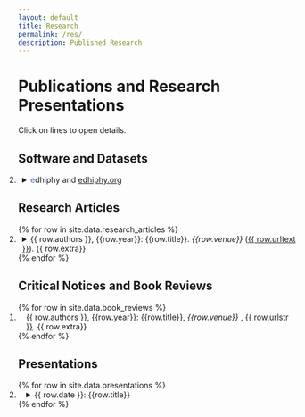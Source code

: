```yaml
---
layout: default
title: Research
permalink: /res/
description: Published Research
---
```

# Publications and Research Presentations
<p>Click on lines to open details.</p>

## Software and Datasets
<ol reversed outside style="padding-left: 0em" type="1">
<li style="padding-left: 0.5em"> 
<details>
<summary><span style="color:#3c6cf6">e</span>dhiphy and <a href="https://edhiphy.org/?gb">edhiphy.org</a>
</summary>

<span style="color:#3c6cf6">e</span>dhiphy
offers enriched data for the history of philosophy.
I am developing the database and the web application <a href="https://edhiphy.org/?gb">edhiphy.org</a>. 
While the database is aimed at researchers, the web application can also be used heuristically as a tool for education.
</details>
</li>
</ol>
 
## Research Articles

<ol reversed outside style="padding-left: 0em">
{% for row in site.data.research_articles %}
<li style="padding-left: 0.5em"> 
<details>
<summary>{{ row.authors }}, {{row.year}}: {{row.title}}. <i>{{row.venue}} </i> (<a href="{{ row.url}}">{{ row.urltext }}</a>). {{ row.extra}}
</summary>

{{ row.abstract_pre}}
{% if row.abstract %}<p>Abstract: <br>
{{ row.abstract }} 
</p>
{% endif %}
{{ row.abstract_post}}
</details>
</li>
{% endfor %}
</ol>

## Critical Notices and Book Reviews
<ol reversed outside style="padding-left: 0em">
{% for row in site.data.book_reviews %}
<li style="padding-left: 1em"> 
<!-- <details> -->
<!-- <summary> -->
{{ row.authors }}, {{row.year}}: {{row.title}}, <i>{{row.venue}} </i>, <a href="{{ row.url}}">{{ row.urlstr }}</a>. {{ row.extra}}
<!-- </summary> -->
<!-- {{ row.abstract }} {{ row.abstract_extra }} -->
<!-- </details> -->
</li>
{% endfor %}
</ol>

## Presentations

<ol reversed outside style="padding-left: 0em">
{% for row in site.data.presentations %}
<li style="padding-left: 1em"> 
<details>
<summary>{{ row.date }}: {{row.title}}
</summary>

{{row.collaborators}}

{{ row.occasion }}
</details>
</li>
{% endfor %}
</ol>

